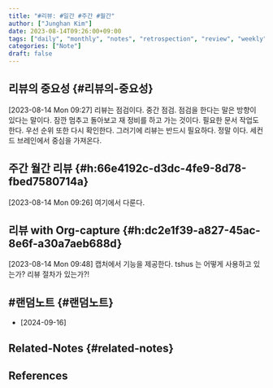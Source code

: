 ```yaml
---
title: "#리뷰: #일간 #주간 #월간"
author: ["Junghan Kim"]
date: 2023-08-14T09:26:00+09:00
tags: ["daily", "monthly", "notes", "retrospection", "review", "weekly"]
categories: ["Note"]
draft: false
---
```


## 리뷰의 중요성 {#리뷰의-중요성}

<span class="timestamp-wrapper"><span class="timestamp">[2023-08-14 Mon 09:27]</span></span> 리뷰는 점검이다. 중간 점검. 점검을 한다는 말은 방향이 있다는 말이다. 잠깐 멈추고 돌아보고 재 정비를 하고 가는 것이다. 필요한 문서 작업도 한다. 우선 순위 또한 다시 확인한다. 그러기에 리뷰는 반드시 필요하다. 정말 이다. 세컨드 브레인에서 중심을 가져온다.


## 주간 월간 리뷰 {#h:66e4192c-d3dc-4fe9-8d78-fbed7580714a}

<span class="timestamp-wrapper"><span class="timestamp">[2023-08-14 Mon 09:26]</span></span> 여기에서 다룬다.


## 리뷰 with Org-capture {#h:dc2e1f39-a827-45ac-8e6f-a30a7aeb688d}

<span class="timestamp-wrapper"><span class="timestamp">[2023-08-14 Mon 09:48]</span></span> 캡처에서 기능을 제공한다. tshus 는 어떻게 사용하고 있는가? 리뷰 절차가 있는가?!


## #랜덤노트 {#랜덤노트}

-   [2024-09-16]


## Related-Notes {#related-notes}

## References

<style>.csl-entry{text-indent: -1.5em; margin-left: 1.5em;}</style><div class="csl-bib-body">
</div>
